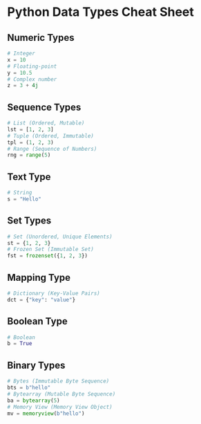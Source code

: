 # Python Data Types Cheat Sheet

## Numeric Types
```python
# Integer
x = 10
# Floating-point
y = 10.5
# Complex number
z = 3 + 4j
```

## Sequence Types
```python
# List (Ordered, Mutable)
lst = [1, 2, 3]
# Tuple (Ordered, Immutable)
tpl = (1, 2, 3)
# Range (Sequence of Numbers)
rng = range(5)
```

## Text Type
```python
# String
s = "Hello"
```

## Set Types
```python
# Set (Unordered, Unique Elements)
st = {1, 2, 3}
# Frozen Set (Immutable Set)
fst = frozenset({1, 2, 3})
```

## Mapping Type
```python
# Dictionary (Key-Value Pairs)
dct = {"key": "value"}
```

## Boolean Type
```python
# Boolean
b = True
```

## Binary Types
```python
# Bytes (Immutable Byte Sequence)
bts = b"hello"
# Bytearray (Mutable Byte Sequence)
ba = bytearray(5)
# Memory View (Memory View Object)
mv = memoryview(b"hello")
